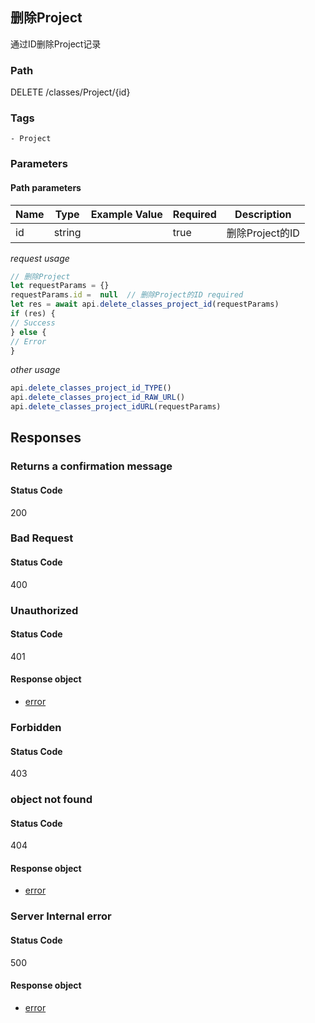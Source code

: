 ## 删除Project

通过ID删除Project记录
### Path
DELETE /classes/Project/{id}

### Tags
    - Project
### Parameters


#### Path parameters

| Name | Type | Example Value | Required | Description |
| ---- | ---- | ------------- | -------- | ----------- |
| id | string |  |  true  | 删除Project的ID |
*request usage*
```javascript
// 删除Project
let requestParams = {}
requestParams.id =  null  // 删除Project的ID required
let res = await api.delete_classes_project_id(requestParams)
if (res) {
// Success
} else {
// Error
}
```
*other usage*
```javascript
api.delete_classes_project_id_TYPE()
api.delete_classes_project_id_RAW_URL()
api.delete_classes_project_idURL(requestParams)
```

## Responses
### Returns a confirmation message

#### Status Code
200



### Bad Request

#### Status Code
400



### Unauthorized

#### Status Code
401


#### Response object
* [error](../models/error.md)

### Forbidden

#### Status Code
403



### object not found

#### Status Code
404


#### Response object
* [error](../models/error.md)

### Server Internal error

#### Status Code
500


#### Response object
* [error](../models/error.md)

